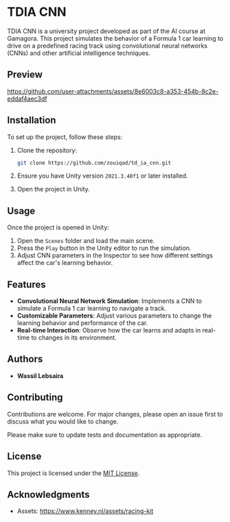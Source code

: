 # TDIA CNN

TDIA CNN is a university project developed as part of the AI course at Gamagora. This project simulates the behavior of a Formula 1 car learning to drive on a predefined racing track using convolutional neural networks (CNNs) and other artificial intelligence techniques.

## Preview

https://github.com/user-attachments/assets/8e6003c8-a353-454b-8c2e-eddaf4aec3df

## Installation

To set up the project, follow these steps:

1. Clone the repository:
    ```bash
    git clone https://github.com/zouiqad/td_ia_cnn.git
    ```

2. Ensure you have Unity version `2021.3.40f1` or later installed.
3. Open the project in Unity.

## Usage

Once the project is opened in Unity:

1. Open the `Scenes` folder and load the main scene.
2. Press the `Play` button in the Unity editor to run the simulation.
3. Adjust CNN parameters in the Inspector to see how different settings affect the car's learning behavior.

## Features

- **Convolutional Neural Network Simulation**: Implements a CNN to simulate a Formula 1 car learning to navigate a track.
- **Customizable Parameters**: Adjust various parameters to change the learning behavior and performance of the car.
- **Real-time Interaction**: Observe how the car learns and adapts in real-time to changes in its environment.

## Authors

- **Wassil Lebsaira**

## Contributing

Contributions are welcome. For major changes, please open an issue first to discuss what you would like to change.

Please make sure to update tests and documentation as appropriate.

## License

This project is licensed under the [MIT License](https://choosealicense.com/licenses/mit/).

## Acknowledgments

- Assets: https://www.kenney.nl/assets/racing-kit
